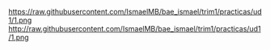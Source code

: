 https://raw.githubusercontent.com/IsmaelMB/bae_ismael/trim1/practicas/ud1/1.png
http://raw.githubusercontent.com/IsmaelMB/bae_ismael/trim1/practicas/ud1/1.png
